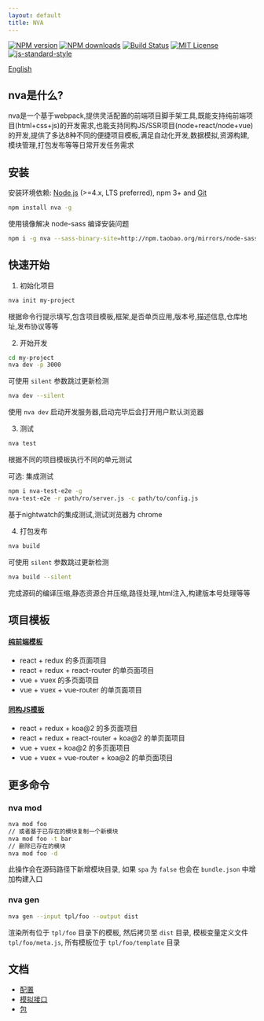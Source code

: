 ```yaml
---
layout: default
title: NVA
---
```

[![NPM version][npm-version-image]][npm-url] [![NPM downloads][npm-downloads-image]][npm-url] [![Build Status][circleci-image]][circleci-url] [![MIT License][license-image]][license-url] [![js-standard-style](https://img.shields.io/badge/code%20style-standard-brightgreen.svg)](http://standardjs.com)

[English](../index.md)

## nva是什么?

nva是一个基于webpack,提供灵活配置的前端项目脚手架工具,既能支持纯前端项目(html+css+js)的开发需求,也能支持同构JS/SSR项目(node+react/node+vue)的开发,提供了多达8种不同的便捷项目模板,满足自动化开发,数据模拟,资源构建,模块管理,打包发布等等日常开发任务需求

## 安装

安装环境依赖: [Node.js](https://nodejs.org/en/) (>=4.x, LTS preferred), npm 3+ and [Git](https://git-scm.com)

```bash
npm install nva -g
```

使用镜像解决 node-sass 编译安装问题

```bash
npm i -g nva --sass-binary-site=http://npm.taobao.org/mirrors/node-sass/
```

## 快速开始

1. 初始化项目

```bash
nva init my-project
```

根据命令行提示填写,包含项目模板,框架,是否单页应用,版本号,描述信息,仓库地址,发布协议等等

2. 开始开发

```bash
cd my-project
nva dev -p 3000
```

可使用 `silent` 参数跳过更新检测

```bash
nva dev --silent
```

使用 `nva dev` 启动开发服务器,启动完毕后会打开用户默认浏览器

3. 测试

```bash
nva test
```
根据不同的项目模板执行不同的单元测试

可选: 集成测试

```bash
npm i nva-test-e2e -g
nva-test-e2e -r path/ro/server.js -c path/to/config.js
```
基于nightwatch的集成测试,测试浏览器为 chrome

4. 打包发布

```bash
nva build
```

可使用 `silent` 参数跳过更新检测

```bash
nva build --silent
```

完成源码的编译压缩,静态资源合并压缩,路径处理,html注入,构建版本号处理等等

## 项目模板

#### [纯前端模板](https://github.com/ali322/frontend-boilerplate)

  - react + redux 的多页面项目
  - react + redux + react-router 的单页面项目
  - vue + vuex 的多页面项目
  - vue + vuex + vue-router 的单页面项目
  
#### [同构JS模板](https://github.com/ali322/isomorphic-boilerplate)

  - react + redux + koa@2 的多页面项目
  - react + redux + react-router + koa@2 的单页面项目
  - vue + vuex + koa@2 的多页面项目
  - vue + vuex + vue-router + koa@2 的单页面项目

## 更多命令

### nva mod

```bash
nva mod foo
// 或者基于已存在的模块复制一个新模块
nva mod foo -t bar
// 删除已存在的模块
nva mod foo -d
```

此操作会在源码路径下新增模块目录, 如果 `spa` 为 `false` 也会在 `bundle.json` 中增加构建入口

### nva gen

```bash
nva gen --input tpl/foo --output dist
```

渲染所有位于 `tpl/foo` 目录下的模板, 然后拷贝至 `dist` 目录, 模板变量定义文件 `tpl/foo/meta.js`, 所有模板位于 `tpl/foo/template` 目录

## 文档

- [配置](./setup.md)
- [模拟接口](./mock.md)
- [包](./packages.md)

[license-image]: http://img.shields.io/badge/license-MIT-blue.svg?style=flat
[license-url]: http://en.wikipedia.org/wiki/MIT_License

[npm-url]: https://npmjs.org/package/nva
[npm-version-image]: http://img.shields.io/npm/v/nva.svg?style=flat
[npm-downloads-image]: http://img.shields.io/npm/dm/nva.svg?style=flat

[circleci-url]: https://circleci.com/gh/ali322/nva
[circleci-image]: 	https://img.shields.io/circleci/project/github/ali322/nva.svg?style=flat